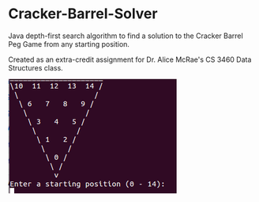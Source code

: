 # Cracker-Barrel-Solver
Java depth-first search algorithm to find a solution to the Cracker Barrel Peg Game from any starting position.

Created as an extra-credit assignment for Dr. Alice McRae's CS 3460 Data Structures class.

<img src="https://github.com/hunterirving/Cracker-Barrel-Solver/blob/master/pegpic.png">
